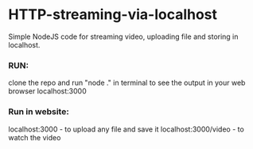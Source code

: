 # HTTP-streaming-via-localhost
Simple NodeJS code for streaming video, uploading file and storing in localhost.

### RUN:
clone the repo and run "node ." in terminal to see the output in your web browser localhost:3000 

### Run in website: 
localhost:3000 - to upload any file and save it
localhost:3000/video - to watch the video
